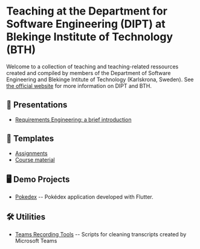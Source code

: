 # Teaching at the Department for Software Engineering (DIPT) at Blekinge Institute of Technology (BTH)

Welcome to a collection of teaching and teaching-related ressources created and compiled by members of the
Department of Software Engineering and Blekinge Intitute of Technology (Karlskrona, Sweden).
See [the official website](https://www.bth.se/eng/about-bth/departments/softwareengineering/) for more information on DIPT and BTH.

## 💁 Presentations

 * [Requirements Engineering: a brief introduction](https://github.com/bth-dipt-teaching/req-eng-fundamentals)

## 📄 Templates

 * [Assignments](https://github.com/bth-dipt-teaching/DIPT_assignment_tmpl)
 * [Course material](https://github.com/bth-dipt-teaching/course-template)

## 🖥️ Demo Projects

 * [Pokedex](https://github.com/bth-dipt-teaching/pokedex) -- Pokédex application developed with Flutter.

## 🛠️ Utilities

 * [Teams Recording Tools](https://github.com/bth-dipt-teaching/teams-recordings-tools) -- Scripts for cleaning transcripts created by Microsoft Teams
